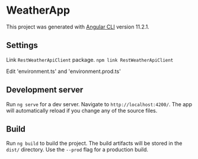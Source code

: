 # WeatherApp

This project was generated with [Angular CLI](https://github.com/angular/angular-cli) version 11.2.1.

## Settings

Link `RestWeatherApiClient` package.
`npm link RestWeatherApiClient`

Edit 'environment.ts' and 'environment.prod.ts'


## Development server

Run `ng serve` for a dev server. Navigate to `http://localhost:4200/`. The app will automatically reload if you change any of the source files.

## Build

Run `ng build` to build the project. The build artifacts will be stored in the `dist/` directory. Use the `--prod` flag for a production build.


